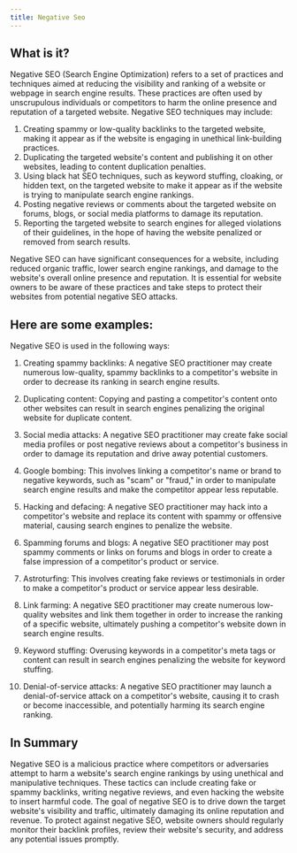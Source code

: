 ```yaml
---
title: Negative Seo
---
```




## What is it?

Negative SEO (Search Engine Optimization) refers to a set of practices and techniques aimed at reducing the visibility and ranking of a website or webpage in search engine results. These practices are often used by unscrupulous individuals or competitors to harm the online presence and reputation of a targeted website. Negative SEO techniques may include:

1. Creating spammy or low-quality backlinks to the targeted website, making it appear as if the website is engaging in unethical link-building practices.
2. Duplicating the targeted website's content and publishing it on other websites, leading to content duplication penalties.
3. Using black hat SEO techniques, such as keyword stuffing, cloaking, or hidden text, on the targeted website to make it appear as if the website is trying to manipulate search engine rankings.
4. Posting negative reviews or comments about the targeted website on forums, blogs, or social media platforms to damage its reputation.
5. Reporting the targeted website to search engines for alleged violations of their guidelines, in the hope of having the website penalized or removed from search results.

Negative SEO can have significant consequences for a website, including reduced organic traffic, lower search engine rankings, and damage to the website's overall online presence and reputation. It is essential for website owners to be aware of these practices and take steps to protect their websites from potential negative SEO attacks.

## Here are some examples:

Negative SEO is used in the following ways:

1. Creating spammy backlinks: A negative SEO practitioner may create numerous low-quality, spammy backlinks to a competitor's website in order to decrease its ranking in search engine results.

2. Duplicating content: Copying and pasting a competitor's content onto other websites can result in search engines penalizing the original website for duplicate content.

3. Social media attacks: A negative SEO practitioner may create fake social media profiles or post negative reviews about a competitor's business in order to damage its reputation and drive away potential customers.

4. Google bombing: This involves linking a competitor's name or brand to negative keywords, such as "scam" or "fraud," in order to manipulate search engine results and make the competitor appear less reputable.

5. Hacking and defacing: A negative SEO practitioner may hack into a competitor's website and replace its content with spammy or offensive material, causing search engines to penalize the website.

6. Spamming forums and blogs: A negative SEO practitioner may post spammy comments or links on forums and blogs in order to create a false impression of a competitor's product or service.

7. Astroturfing: This involves creating fake reviews or testimonials in order to make a competitor's product or service appear less desirable.

8. Link farming: A negative SEO practitioner may create numerous low-quality websites and link them together in order to increase the ranking of a specific website, ultimately pushing a competitor's website down in search engine results.

9. Keyword stuffing: Overusing keywords in a competitor's meta tags or content can result in search engines penalizing the website for keyword stuffing.

10. Denial-of-service attacks: A negative SEO practitioner may launch a denial-of-service attack on a competitor's website, causing it to crash or become inaccessible, and potentially harming its search engine ranking.

## In Summary

Negative SEO is a malicious practice where competitors or adversaries attempt to harm a website's search engine rankings by using unethical and manipulative techniques. These tactics can include creating fake or spammy backlinks, writing negative reviews, and even hacking the website to insert harmful code. The goal of negative SEO is to drive down the target website's visibility and traffic, ultimately damaging its online reputation and revenue. To protect against negative SEO, website owners should regularly monitor their backlink profiles, review their website's security, and address any potential issues promptly.